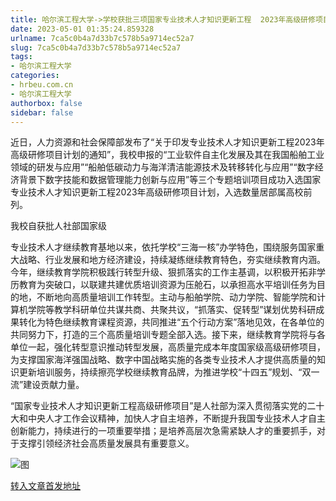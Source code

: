 ```yaml
---
title: 哈尔滨工程大学->学校获批三项国家专业技术人才知识更新工程  2023年高级研修项目 | hrbeu.com.cn
date: 2023-05-01 01:35:24.859328
urlname: 7ca5c0b4a7d33b7c578b5a9714ec52a7
slug: 7ca5c0b4a7d33b7c578b5a9714ec52a7
tags: 
- 哈尔滨工程大学
categories:
- hrbeu.com.cn
- 哈尔滨工程大学
authorbox: false
sidebar: false
---
```

近日，人力资源和社会保障部发布了“关于印发专业技术人才知识更新工程2023年高级研修项目计划的通知”，我校申报的“工业软件自主化发展及其在我国船舶工业领域的研发与应用”“船舶低碳动力与海洋清洁能源技术及转移转化与应用”“数字经济背景下数字技能和数据管理能力创新与应用”等三个专题培训项目成功入选国家专业技术人才知识更新工程2023年高级研修项目计划，入选数量居部属高校前列。

我校自获批人社部国家级
<!--more-->
专业技术人才继续教育基地以来，依托学校“三海一核”办学特色，围绕服务国家重大战略、行业发展和地方经济建设，持续凝练继续教育特色，夯实继续教育内涵。今年，继续教育学院积极践行转型升级、狠抓落实的工作主基调，以积极开拓非学历教育为突破口，以联建共建优质培训资源为压舱石，以承担高水平培训任务为目的地，不断地向高质量培训工作转型。主动与船舶学院、动力学院、智能学院和计算机学院等教学科研单位共谋共商、共聚共议，“抓落实、促转型”谋划优势科研成果转化为特色继续教育课程资源，共同推进“五个行动方案”落地见效，在各单位的共同努力下，打造的三个高质量培训专题全部入选。接下来，继续教育学院将与各单位一起，强化转型意识推动转型发展，高质量完成本年度国家级高级研修项目，为支撑国家海洋强国战略、数字中国战略实施的各类专业技术人才提供高质量的知识更新培训服务，持续擦亮学校继续教育品牌，为推进学校“十四五”规划、“双一流”建设贡献力量。

“国家专业技术人才知识更新工程高级研修项目”是人社部为深入贯彻落实党的二十大和中央人才工作会议精神，加快人才自主培养，不断提升我国专业技术人才自主创新能力，持续进行的一项重要举措；是培养高层次急需紧缺人才的重要抓手，对于支撑引领经济社会高质量发展具有重要意义。

![图](http://gongxue.cn/__local/1/89/B0/F71276389E7B723A1EAF1DCF1EB_4E2334B3_7348D.png)

[转入文章首发地址](http://gongxue.cn/info/1141/75474.htm)